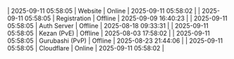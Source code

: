 | 2025-09-11 05:58:05 | Website | Online | 2025-09-11 05:58:02 |
| 2025-09-11 05:58:05 | Registration | Offline | 2025-09-09 16:40:23 |
| 2025-09-11 05:58:05 | Auth Server | Offline | 2025-08-18 09:33:31 |
| 2025-09-11 05:58:05 | Kezan (PvE) | Offline | 2025-08-03 17:58:02 |
| 2025-09-11 05:58:05 | Gurubashi (PvP) | Offline | 2025-08-23 21:44:06 |
| 2025-09-11 05:58:05 | Cloudflare | Online | 2025-09-11 05:58:02 |
